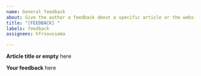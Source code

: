 ```yaml
---
name: General feedback
about: Give the author a feedback about a specific article or the website
title: "[FEEDBACK] "
labels: feedback
assignees: hfrsoussama

---
```


**Article title or empty**
here

**Your feedback**
here
